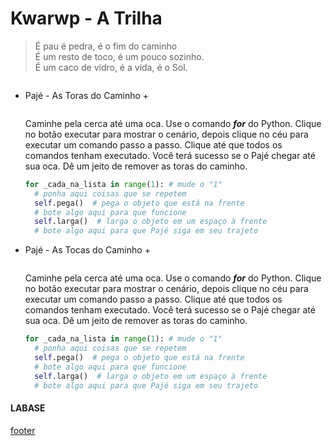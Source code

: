 <!---
Open Source program Pynoplia - Copyright © 2024  Carlo Oliveira** <carlo@nce.ufrj.br>,
PDX-License-Identifier:** `GNU General Public License v3.0 or later <http://is.gd/3Udt>`_.
-->
# Kwarwp - A Trilha
> É pau é pedra, é o fim do caminho <br>
> É um resto de toco, é um pouco sozinho. <br>
> É um caco de vidro, é a vida, é o Sol.

<img src onerror="__did_got__('caminho_0.py')"></img>
<!-- img src onerror="__observing__()"></img -->

+ Pajé - As Toras do Caminho +

  <img id="al6" src onerror=__widget__(this.id) class="_kwarwp_"></img>

  Caminhe pela cerca até uma oca.
  Use o comando ***for*** do Python.
  Clique no botão executar para mostrar o cenário,
  depois clique no céu para executar um comando passo a passo.
  Clique até que todos os comandos tenham executado.
  Você terá sucesso se o Pajé chegar até sua oca.
  Dê um jeito de remover as toras do caminho.
    ```python
    for _cada_na_lista in range(1): # mude o "1" 
      # ponha aqui coisas que se repetem
      self.pega()  # pega o objeto que está na frente
      # bote algo aqui para que funcione
      self.larga()  # larga o objeto em um espaço à frente
      # bote algo aqui para que Pajé siga em seu trajeto
    ```

+ Pajé - As Tocas do Caminho +

  <img id="al6" src onerror=__widget__(this.id) class="_kwarwp_"></img>

  Caminhe pela cerca até uma oca.
  Use o comando ***for*** do Python.
  Clique no botão executar para mostrar o cenário,
  depois clique no céu para executar um comando passo a passo.
  Clique até que todos os comandos tenham executado.
  Você terá sucesso se o Pajé chegar até sua oca.
  Dê um jeito de remover as toras do caminho.
    ```python
    for _cada_na_lista in range(1): # mude o "1" 
      # ponha aqui coisas que se repetem
      self.pega()  # pega o objeto que está na frente
      # bote algo aqui para que funcione
      self.larga()  # larga o objeto em um espaço à frente
      # bote algo aqui para que Pajé siga em seu trajeto
    ```

#### LABASE
[footer](footer.md ':include')